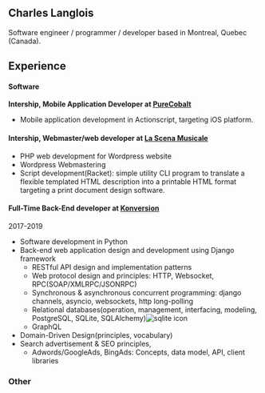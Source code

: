 <link rel="stylesheet" href="https://cdn.jsdelivr.net/gh/devicons/devicon@v2.15.1/devicon.min.css">
<script src="https://kit.fontawesome.com/2693fce77c.js" crossorigin="anonymous"></script>

## Charles Langlois

Software engineer / programmer / developer based in Montreal, Quebec (Canada).

## Experience
#### Software

**Intership, Mobile Application Developer at [PureCobalt](https://www.purecobalt.com/)**
- Mobile application development in Actionscript, targeting iOS platform.

#### Intership, Webmaster/web developer at [La Scena Musicale](https://myscena.org/)
- PHP web development for Wordpress website
- Wordpress Webmastering
- Script development(Racket): simple utility CLI program to translate a flexible templated HTML description into a printable HTML format targeting a print document design software.

#### Full-Time Back-End developer at [Konversion](https://www.linkedin.com/company/konversion/about/)
2017-2019
- Software development in Python <i class="fa-brands fa-python"></i>
- Back-end web application design and development using Django framework
  - RESTful API design and implementation patterns
  - Web protocol design and principles: HTTP, Websocket, RPC(SOAP/XMLRPC/JSONRPC)
  - Synchronous & asynchronous concurrent programming: django channels, asyncio, websockets, http long-polling
  - Relational databases(operation, management, interfacing, modeling, PostgreSQL, SQLite, SQLAlchemy)<i class="devicon-postgresql-plain colored"></i><i class="devicon-sqlalchemy-plain colored"></i><i class="devicon-sqlite-plain colored"></i>![sqlite icon](https://cdn.jsdelivr.net/gh/devicons/devicon/icons/sqlite/sqlite-original.svg)
  - GraphQL
- Domain-Driven Design(principles, vocabulary)
- Search advertisement & SEO principles,
  - Adwords/GoogleAds, BingAds: Concepts, data model, API, client libraries

### Other

